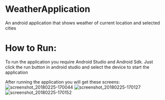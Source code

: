 # WeatherApplication
An android application that shows weather of current location and selected cities  
# How to Run:
To run the application you require Android Studio and Android Sdk. Just click the run button in android studio and select the device to start the application

After running the application you will get these screens:
![screenshot_20180225-170044](https://user-images.githubusercontent.com/25569318/36643068-7429db10-1a4f-11e8-9571-45ad1f1cee31.jpg)
![screenshot_20180225-170127](https://user-images.githubusercontent.com/25569318/36643070-76219368-1a4f-11e8-9686-613cbc36789a.jpg)
![screenshot_20180225-170152](https://user-images.githubusercontent.com/25569318/36643072-779c71d6-1a4f-11e8-97d6-dca2a1ebb629.jpg)

